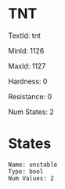 # TNT

TextId: tnt

MinId: 1126

MaxId: 1127

Hardness: 0

Resistance: 0


Num States: 2

# States
```
Name: unstable
Type: bool
Num Values: 2
```